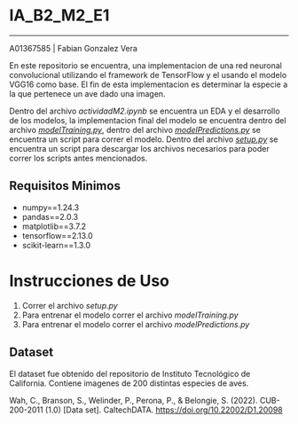 # IA_B2_M2_E1
---
A01367585 | Fabian Gonzalez Vera

En este repositorio se encuentra, una implementacion de una red neuronal convolucional utilizando el framework de TensorFlow y el usando el modelo VGG16 como base. El fin de esta implementacion es determinar la especie a la que pertenece un ave dado una imagen.

Dentro del archivo *actividadM2.ipynb* se encuentra un EDA y el desarrollo de los modelos, la implementacion final del modelo se encuentra dentro del archivo [*modelTraining.py*](https://github.com/fabian994/IAB2_M2Actividad/blob/main/modelTraining.py), dentro del archivo [*modelPredictions.py*](https://github.com/fabian994/IAB2_M2Actividad/blob/main/modelPredictions.py) se encuentra un script para correr el modelo. Dentro del archivo [*setup.py*](https://github.com/fabian994/IAB2_M2Actividad/blob/main/setup.py) se encuentra un script para descargar los archivos necesarios para poder correr los scripts antes mencionados.



## Requisitos Minimos

 - numpy==1.24.3
 - pandas==2.0.3
 - matplotlib==3.7.2
 - tensorflow==2.13.0
 - scikit-learn==1.3.0



# Instrucciones de Uso

 1. Correr el archivo *setup.py*
 1. Para entrenar el modelo correr el archivo *modelTraining.py*
 1. Para entrenar el modelo correr el archivo *modelPredictions.py*



## Dataset

El dataset fue obtenido del repositorio de Instituto Tecnológico de California. Contiene imagenes de 200 distintas especies de aves.

Wah, C., Branson, S., Welinder, P., Perona, P., & Belongie, S. (2022). CUB-200-2011 (1.0) [Data set]. CaltechDATA. https://doi.org/10.22002/D1.20098